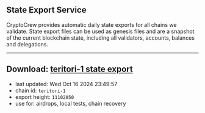 ## State Export Service
CryptoCrew provides automatic daily state exports for all chains we validate. State export files can be used as genesis files and are a snapshot of the current blockchain state, including all validators, accounts, balances and delegations.

---
**Download: [teritori-1 state export](https://dl-eu2.ccvalidators.com/SERVICE/teritori/teritori-1_export_11102050.json)**
---

- last updated: Wed Oct 16 2024 23:49:57
- chain id: `teritori-1`
- export height: `11102050`
- use for: airdrops, local tests, chain recovery
